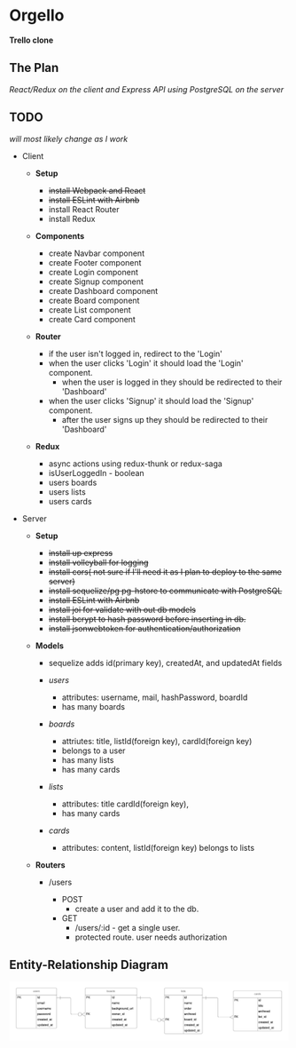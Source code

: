 # Orgello

**Trello clone**

## The Plan

_React/Redux on the client and Express API using PostgreSQL on the server_

## TODO

_will most likely change as I work_

- Client

  - **Setup**

    - ~~install Webpack and React~~
    - ~~install ESLint with Airbnb~~
    - install React Router
    - install Redux

  - **Components**

    - create Navbar component
    - create Footer component
    - create Login component
    - create Signup component
    - create Dashboard component
    - create Board component
    - create List component
    - create Card component

  - **Router**

    - if the user isn't logged in, redirect to the 'Login'
    - when the user clicks 'Login' it should load the 'Login' component.
      - when the user is logged in they should be redirected to their 'Dashboard'
    - when the user clicks 'Signup' it should load the 'Signup' component.
      - after the user signs up they should be redirected to their 'Dashboard'

  - **Redux**
    - async actions using redux-thunk or redux-saga
    - isUserLoggedIn - boolean
    - users boards
    - users lists
    - users cards

- Server

  - **Setup**

    - ~~install up express~~
    - ~~install volleyball for logging~~
    - ~~install cors( not sure if I'll need it as I plan to deploy to the same server)~~
    - ~~install sequelize/pg pg-hstore to communicate with PostgreSQL~~
    - ~~install ESLint with Airbnb~~
    - ~~install joi for validate with out db models~~
    - ~~install bcrypt to hash password before inserting in db.~~
    - ~~install jsonwebtoken for authentication/authorization~~

  - **Models**

    - sequelize adds id(primary key), createdAt, and updatedAt fields

    - _users_

      - attributes: username, mail, hashPassword, boardId
      - has many boards

    - _boards_

      - attriutes: title, listId(foreign key), cardId(foreign key)
      - belongs to a user
      - has many lists
      - has many cards

    - _lists_

      - attributes: title cardId(foreign key),
      - has many cards

    - _cards_
      - attributes: content, listId(foreign key)
        belongs to lists

  - **Routers**

    - /users

      - POST
        - create a user and add it to the db.
      - GET
        - /users/:id - get a single user.
        - protected route. user needs authorization

## Entity-Relationship Diagram

![erd](./orgello-erd.png)
